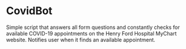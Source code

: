 # CovidBot
 Simple script that answers all form questions and constantly checks for available COVID-19 appointments on the Henry Ford Hospital MyChart website. Notifies user when it finds an available appointment. 
